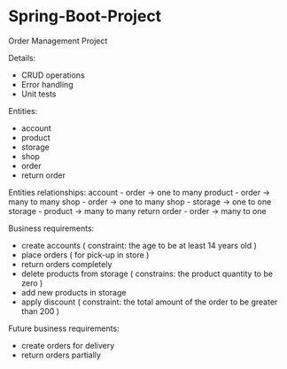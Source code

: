 # Spring-Boot-Project
Order Management Project

Details:
- CRUD operations
- Error handling
- Unit tests

Entities: 
- account
- product
- storage
- shop
- order
- return order

Entities relationships:
account - order -> one to many 
product - order -> many to many 
shop - order -> one to many 
shop - storage -> one to one 
storage - product -> many to many 
return order - order -> many to one

Business requirements:
- create accounts ( constraint: the age to be at least 14 years old )
- place orders ( for pick-up in store )
- return orders completely
- delete products from storage ( constrains: the product quantity to be zero )
- add new products in storage 
- apply discount ( constraint: the total amount of the order to be greater than 200 )

Future business requirements:
- create orders for delivery
- return orders partially 
